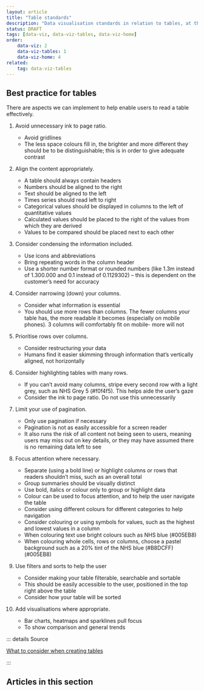 ```yaml
---
layout: article
title: "Table standards"
description: "Data visualisation standards in relation to tables, at the NHSBSA"
status: DRAFT
tags: [data-viz, data-viz-tables, data-viz-home]
order:
    data-viz: 2
    data-viz-tables: 1
    data-viz-home: 4
related: 
    tag: data-viz-tables
---
```

## Best practice for tables  
  
There are aspects we can implement to help enable users to read a table effectively.  
  
1. Avoid unnecessary ink to page ratio.
    - Avoid gridlines
    - The less space colours fill in, the brighter and more different they should be to be distinguishable; this is in order to give adequate contrast  
      
2.	Align the content appropriately.
    - A table should always contain headers 
    - Numbers should be aligned to the right
    - Text should be aligned to the left
    - Times series should read left to right
    - Categorical values should be displayed in columns to the left of quantitative values
    - Calculated values should be placed to the right of the values from which they are derived
    - Values to be compared should be placed next to each other  
      
3. Consider condensing the information included.
    - Use icons and abbreviations
    - Bring repeating words in the column header
    - Use a shorter number format or rounded numbers (like 1.3m instead of 1.300.000 and 0.1 instead of 0.1129302) – this is dependent on the customer’s need for accuracy  
      
4. Consider narrowing (down) your columns.
    - Consider what information is essential
    - You should use more rows than columns. The fewer columns your table has, the more readable it becomes (especially on mobile phones). 3 columns will comfortably fit on mobile- more will not  
      
5. Prioritise rows over columns. 
    - Consider restructuring your data
    - Humans find it easier skimming through information that’s vertically aligned, not horizontally  
      
6. Consider highlighting tables with many rows. 
    - If you can’t avoid many columns, stripe every second row with a light grey, such as NHS Grey 5 (#f0f4f5). This helps aide the user’s gaze
    - Consider the ink to page ratio. Do not use this unnecessarily  
      
7. Limit your use of pagination.
    - Only use pagination if necessary
    - Pagination is not as easily accessible for a screen reader
    - It also runs the risk of all content not being seen to users, meaning users may miss out on key details, or they may have assumed there is no remaining data left to see  
      
8. Focus attention where necessary.
    - Separate (using a bold line) or highlight columns or rows that readers shouldn’t miss, such as an overall total
    - Group summaries should be visually distinct
    - Use bold, italics or colour only to group or highlight data
    - Colour can be used to focus attention, and to help the user navigate the table
    - Consider using different colours for different categories to help navigation
    - Consider colouring or using symbols for values, such as the highest and lowest values in a column
    - When colouring text use bright colours such as NHS blue (#005EB8)
    - When colouring whole cells, rows or columns, choose a pastel background such as a 20% tint of the NHS blue (#B8DCFF) (#005EB8)  
      
9. Use filters and sorts to help the user
    - Consider making your table filterable, searchable and sortable
    - This should be easily accessible to the user, positioned in the top right above the table
    - Consider how your table will be sorted  
      
10. Add visualisations where appropriate.
    - Bar charts, heatmaps and sparklines pull focus
    - To show comparison and general trends
  
::: details Source

[What to consider when creating tables][table 1]

:::  
  
## Articles in this section

[table 1]: https://blog.datawrapper.de/guide-what-to-consider-when-creating-tables/